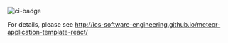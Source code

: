 ![ci-badge](https://github.com/ics-study-hub/ics-study-hub/workflows/ci-meteor-application-template-react/badge.svg)

For details, please see http://ics-software-engineering.github.io/meteor-application-template-react/
